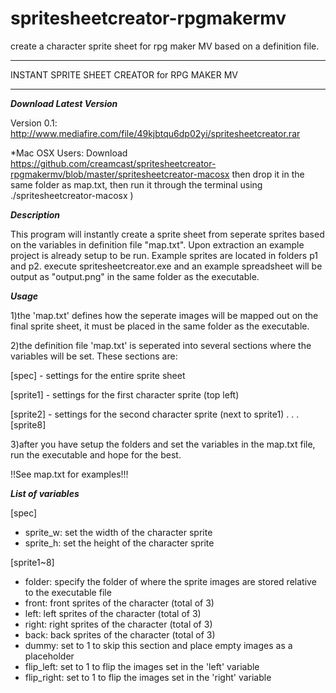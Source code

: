 # spritesheetcreator-rpgmakermv
create a character sprite sheet for rpg maker MV based on a definition file.

**********************************************
INSTANT SPRITE SHEET CREATOR for RPG MAKER MV
**********************************************

*******Download Latest Version*******

Version 0.1: http://www.mediafire.com/file/49kjbtqu6dp02yi/spritesheetcreator.rar

*Mac OSX Users: Download https://github.com/creamcast/spritesheetcreator-rpgmakermv/blob/master/spritesheetcreator-macosx then drop it in the same folder as map.txt, then run it through the terminal using ./spritesheetcreator-macosx )

*******Description*******

This program will instantly create a sprite sheet from seperate sprites based on the variables in definition file "map.txt".
Upon extraction an example project is already setup to be run. Example sprites are located in folders p1 and p2. 
execute spritesheetcreator.exe and an example spreadsheet will be output as "output.png" in the same folder as the executable.

*******Usage*******

1)the 'map.txt' defines how the seperate images will be mapped out on the final sprite sheet, it must be placed in the same folder as the executable.

2)the definition file 'map.txt' is seperated into several sections where the variables will be set. These sections are:

[spec] - settings for the entire sprite sheet

[sprite1] - settings for the first character sprite (top left)

[sprite2] - settings for the second character sprite (next to sprite1)
.
.
.
[sprite8]

3)after you have setup the folders and set the variables in the map.txt file, run the executable and hope for the best.

!!See map.txt for examples!!!

*******List of variables*******

[spec]
* sprite_w:	set the width of the character sprite
* sprite_h:	set the height of the character sprite

[sprite1~8]
* folder:		specify the folder of where the sprite images are stored relative to the executable file
* front:		front sprites of the character (total of 3)
* left:		left sprites of the character (total of 3)
* right:		right sprites of the character (total of 3)
* back:		back sprites of the character (total of 3)
* dummy:		set to 1 to skip this section and place empty images as a placeholder
* flip_left:	set to 1 to flip the images set in the 'left' variable
* flip_right:	set to 1 to flip the images set in the 'right' variable

